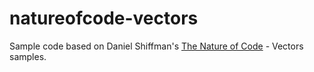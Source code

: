 # natureofcode-vectors
Sample code based on Daniel Shiffman's [The Nature of Code](https://www.youtube.com/watch?v=bKEaK7WNLzM) - Vectors samples.


